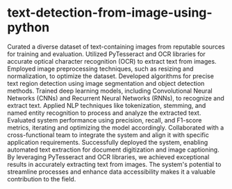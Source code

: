 # text-detection-from-image-using-python
Curated a diverse dataset of text-containing images from reputable sources for training and evaluation.
Utilized PyTesseract and OCR libraries for accurate optical character recognition (OCR) to extract text from images.
Employed image preprocessing techniques, such as resizing and normalization, to optimize the dataset.
Developed algorithms for precise text region detection using image segmentation and object detection methods.
Trained deep learning models, including Convolutional Neural Networks (CNNs) and Recurrent Neural Networks (RNNs), to recognize and extract text.
Applied NLP techniques like tokenization, stemming, and named entity recognition to process and analyze the extracted text.
Evaluated system performance using precision, recall, and F1-score metrics, iterating and optimizing the model accordingly.
Collaborated with a cross-functional team to integrate the system and align it with specific application requirements.
Successfully deployed the system, enabling automated text extraction for document digitization and image captioning.
By leveraging PyTesseract and OCR libraries, we achieved exceptional results in accurately extracting text from images. The system's potential to streamline processes and enhance data accessibility makes it a valuable contribution to the field.
